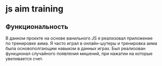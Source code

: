 # js aim training

## Функциональность
В данном проекте на основе ванильного JS я реализовал приложение по тренировке аима. Я часто играл в онлайн-шутеры и тренировка аима была основополгающим навыком в данных играх. Был реализован функционал случайного появления мишений, при нажатии на которые увеливается счет.

